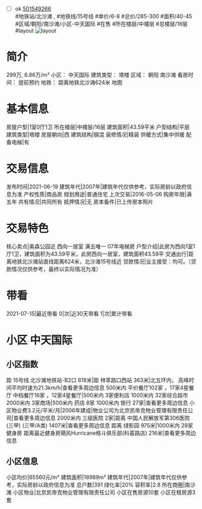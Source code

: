 - [ ] ok [501549266](https://bj.5i5j.com/ershoufang/501549266.html)  
 #地铁站/北沙滩 ,  #地铁线/15号线
#单价/6-8 #总价/285-300 #面积/40-45   #区域/朝阳/南沙滩/小区-中天国际 #在售 #所在楼层/中楼层 #总楼层/16层 #layout 
![layout](http://image2a.5i5j.com/bdir/layout/5b2536d288e34f749ceff8f55c498af6.jpg_P5.jpg) 
# 简介 
 299万,  6.86万/m² 
小区： 中天国际
建筑类型： 塔楼
区域： 朝阳 南沙滩
看房时间： 提前预约
地铁： 距离地铁北沙滩624米 地图
# 基本信息 
 房屋户型|1室0厅1卫
所在楼层|中楼层/16层
建筑面积|43.59平米
户型结构|平层
建筑类型|塔楼
房屋朝向|西
建筑结构|钢混
装修情况|精装
供暖方式|集中供暖
配备电梯|有
# 交易信息 
 发布时间|2021-06-19
建筑年代|2007年|建筑年代仅供参考，实际房龄以政府信息为准
产权性质|商品房
规划用途|普通住宅
上次交易|2016-05-06
购房年限|满五年
共有情况|共同所有
抵押情况|无
房本备件|已上传房本照片
# 交易特色 
 核心卖点|奥森公园近 西向一居室  满五唯一 07年电梯房
户型介绍|此房为西向1室1厅1卫，建筑面积为43.59平米，此房西向一居室，建筑面积43.59平
交通出行|距离地铁北沙滩站直线距离624米，北沙滩15号线近
贷款情况|业主接受：均可。（贷款情况仅供参考，最终以实际情况为准）
# 带看 
 2021-07-15|最近带看	 0|次|近30天带看	 1|次|累计带看
# 小区 中天国际
## 小区指数 
 距 15号线 北沙滩地铁站-B2口 818米|距 林萃路口西站 363米|北五环内， 高峰时间平均时速为21.3km/h|查看更多周边信息
500米内 平价餐厅102家 ，17家4星餐厅
中档餐厅16家 ，12家4星餐厅|500米内 3家便利店
1000米内 32家综合超市
2000米内 3家商场|500米内 药店 8家
1000米内 银行 27家|查看更多周边信息
小区物业费3.2元/平米/月|2006年建成|物业公司为北京凯帝克物业管理有限责任公司|查看更多周边信息
2000米内 三级医院 2家|距离 中国人民解放军第306医院(三甲) (三甲/A类) 1407米|查看更多周边信息
距离 绿影园 975米|1000米内 29家 健身房
距离最近健身房飓风Hurricane格斗俱乐部(科荟路店) 216米|查看更多周边信息
## 小区信息 
 小区均价|65560元/m²
建筑面积|18989m²
建筑年代|2007年|建筑年代仅供参考，实际房龄以政府信息为准
总户数|391
绿化率|20%
容积率|2.8
所在商圈|南沙滩
小区物业|北京凯帝克物业管理有限责任公司
小区在售房源10套
小区在租房源3套
